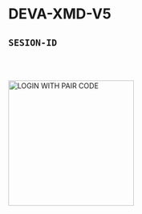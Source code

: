 # DEVA-XMD-V5

**`SESION-ID`**
---
<br>
<br>

<a href="https://suhail-md-vtsf.onrender.com"><img src="https://img.shields.io/badge/LOGIN%20WITH-PAIR%20CODE-blue" alt="LOGIN WITH PAIR CODE" width="250"></a>

